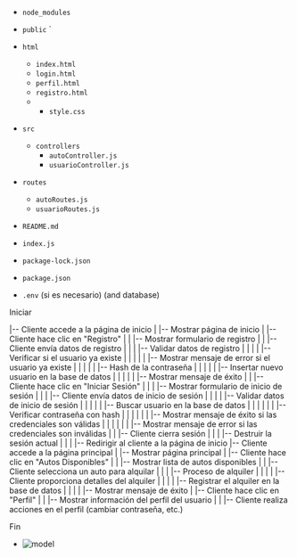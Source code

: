 

- `node_modules`
- `public`
  `
    
- `html`
  - `index.html`
  - `login.html`
  - `perfil.html`
  - `registro.html`
  - - `style.css`
- `src`
  - `controllers`
    - `autoController.js`
    - `usuarioController.js`
- `routes`
  - `autoRoutes.js`
  - `usuarioRoutes.js`
- `README.md`
- `index.js`
- `package-lock.json`
- `package.json`
- `.env` (si es necesario)
  (and database)



Iniciar

|-- Cliente accede a la página de inicio
|   |-- Mostrar página de inicio
|   |-- Cliente hace clic en "Registro"
|   |   |-- Mostrar formulario de registro
|   |   |-- Cliente envía datos de registro
|   |   |   |-- Validar datos de registro
|   |   |   |   |-- Verificar si el usuario ya existe
|   |   |   |   |   |-- Mostrar mensaje de error si el usuario ya existe
|   |   |   |   |   |-- Hash de la contraseña
|   |   |   |   |   |-- Insertar nuevo usuario en la base de datos
|   |   |   |   |   |-- Mostrar mensaje de éxito
|   |   |-- Cliente hace clic en "Iniciar Sesión"
|   |   |   |-- Mostrar formulario de inicio de sesión
|   |   |   |-- Cliente envía datos de inicio de sesión
|   |   |   |   |-- Validar datos de inicio de sesión
|   |   |   |   |   |-- Buscar usuario en la base de datos
|   |   |   |   |   |   |-- Verificar contraseña con hash
|   |   |   |   |   |   |-- Mostrar mensaje de éxito si las credenciales son válidas
|   |   |   |   |   |   |-- Mostrar mensaje de error si las credenciales son inválidas
|   |   |-- Cliente cierra sesión
|   |   |   |-- Destruir la sesión actual
|   |   |   |-- Redirigir al cliente a la página de inicio
|-- Cliente accede a la página principal
|   |-- Mostrar página principal
|   |-- Cliente hace clic en "Autos Disponibles"
|   |   |-- Mostrar lista de autos disponibles
|   |   |-- Cliente selecciona un auto para alquilar
|   |   |   |-- Proceso de alquiler
|   |   |   |   |-- Cliente proporciona detalles del alquiler
|   |   |   |   |-- Registrar el alquiler en la base de datos
|   |   |   |   |-- Mostrar mensaje de éxito
|   |-- Cliente hace clic en "Perfil"
|   |   |-- Mostrar información del perfil del usuario
|   |   |-- Cliente realiza acciones en el perfil (cambiar contraseña, etc.)

Fin



 
  - ![model](https://github.com/binbashz/NEW-API-CAR-USER/assets/124454895/24696462-9c03-4490-b0ff-a63b3448eb05)
